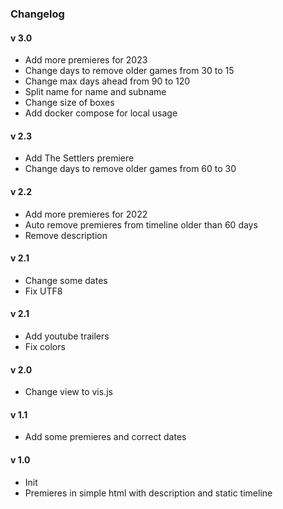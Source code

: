 ### Changelog

#### **v 3.0**
* Add more premieres for 2023
* Change days to remove older games from 30 to 15
* Change max days ahead from 90 to 120
* Split name for name and subname
* Change size of boxes
* Add docker compose for local usage

#### **v 2.3**
* Add The Settlers premiere
* Change days to remove older games from 60 to 30

#### **v 2.2**
* Add more premieres for 2022
* Auto remove premieres from timeline older than 60 days
* Remove description

#### **v 2.1**
* Change some dates
* Fix UTF8

#### **v 2.1**
* Add youtube trailers
* Fix colors

#### **v 2.0**
* Change view to vis.js

#### **v 1.1**
* Add some premieres and correct dates

#### **v 1.0**
* Init
* Premieres in simple html with description and static timeline


